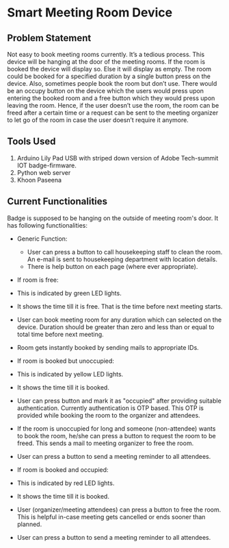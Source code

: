 # Smart Meeting Room Device

## Problem Statement
Not easy to book meeting rooms currently. It’s a tedious process. This device will be hanging at the door of the meeting rooms. If the room is booked the device will display so. Else it will display as empty. The room could be booked for a specified duration by a single button press on the device. Also, sometimes people book the room but don’t use. There would be an occupy button on the device which the users would press upon entering the booked room and a free button which they would press upon leaving the room. Hence, if the user doesn’t use the room, the room can be freed after a certain time or a request can be sent to the meeting organizer to let go of the room in case the user doesn’t require it anymore.

## Tools Used
1. Arduino Lily Pad USB with striped down version of Adobe Tech-summit IOT badge-firmware.
2. Python web server
3. Khoon Paseena

## Current Functionalities

Badge is supposed to be hanging on the outside of meeting room's door. It has following functionalities:
* Generic Function:
	* User can press a button to call housekeeping staff to clean the room. An e-mail is sent to housekeeping department with location details.
	* There is help button on each page (where ever appropriate).
 
* If room is free:
 * This is indicated by green LED lights. 
 * It shows the time till it is free. That is the time before next meeting starts.
 * User can book meeting room for any duration which can selected on the device. Duration should be greater than zero and less than or equal to total time before next meeting.
 * Room gets instantly booked by sending mails to appropriate IDs.

* If room is booked but unoccupied:
 * This is indicated by yellow LED lights. 
 * It shows the time till it is booked.
 * User can press button and mark it as "occupied" after providing suitable authentication. Currently authentication is OTP based. This OTP is provided while booking the room to the organizer and attendees.
 * If the room is unoccupied for long and someone (non-attendee) wants to book the room, he/she can press a button to request the room to be freed. This sends a mail to meeting organizer to free the room.
 * User can press a button to send a meeting reminder to all attendees.
 
* If room is booked and occupied:
 * This is indicated by red LED lights.
 * It shows the time till it is booked.
 * User (organizer/meeting attendees) can press a button to free the room. This is helpful in-case meeting gets cancelled or ends sooner than planned.
 * User can press a button to send a meeting reminder to all attendees.